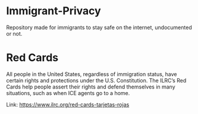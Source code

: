# Immigrant-Privacy
Repository made for immigrants to stay safe on the internet, undocumented or not. 

# Red Cards 
All people in the United States, regardless of immigration status, have certain rights and protections under the U.S. Constitution. The ILRC’s Red Cards help people assert their rights and defend themselves in many situations, such as when ICE agents go to a home.

Link: https://www.ilrc.org/red-cards-tarjetas-rojas
